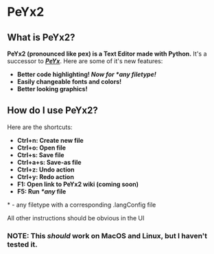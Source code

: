 # **PeYx2**

## **What is PeYx2?**
**PeYx2 (pronounced like pex) is a Text Editor made with Python.**
It's a successor to [***PeYx***](https://github.com/Uralstech/PeYx). Here are some of it's new features:
- **Better code highlighting! *Now for \*any filetype!***
- **Easily changeable fonts and colors!**
- **Better looking graphics!**

## **How do I use PeYx2?**
Here are the shortcuts:
- **Ctrl+n: Create new file**
- **Ctrl+o: Open file**
- **Ctrl+s: Save file**
- **Ctrl+a+s: Save-as file**
- **Ctrl+z: Undo action**
- **Ctrl+y: Redo action**
- **F1: Open link to PeYx2 wiki (coming soon)**
- **F5: Run *\*any* file**

\* - any filetype with a corresponding .langConfig file

All other instructions should be obvious in the UI
### NOTE: **This *should* work on MacOS and Linux, but I haven't tested it.**
